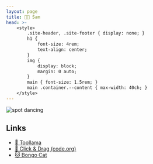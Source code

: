 ```yaml
---
layout: page
title: 👦🏼 Sam
head: >-
    <style>
        .site-header, .site-footer { display: none; }
        h1 {
            font-size: 4rem;
            text-align: center;
        }
        img {
            display: block;
            margin: 0 auto;
        }
        main { font-size: 1.5rem; }
        main .container.--content { max-width: 40ch; }
    </style>
---
```


<img src="/img/spot.gif" alt="spot dancing">

## Links

- [🦙 Toollama](https://toollama.com)
- [🐲 Click & Drag (code.org)](https://studio.code.org/s/pre-express-2021)
- [🐱 Bongo Cat](https://bongo.cat)
